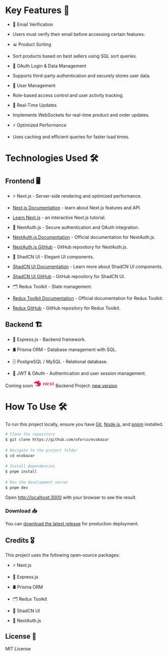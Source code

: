 # Key Features 🚀

- 📧 Email Verification
 - Users must verify their email before accessing certain features.

- 📊 Product Sorting
 - Sort products based on best sellers using SQL sort queries.

- 🔑 OAuth Login & Data Management
 - Supports third-party authentication and securely stores user data.

- 👤 User Management
 - Role-based access control and user activity tracking.

- 🔄 Real-Time Updates
 - Implements WebSockets for real-time product and order updates.

- ⚡ Optimized Performance
 - Uses caching and efficient queries for faster load times.

# Technologies Used 🛠️

## Frontend 🖥️

- ⚡ Next.js - Server-side rendering and optimized performance.
 - [Next.js Documentation](https://nextjs.org/docs) - learn about Next.js features and API.
 - [Learn Next.js](https://nextjs.org/learn) - an interactive Next.js tutorial.

- 🔐 NextAuth.js - Secure authentication and OAuth integration.
 - [NextAuth.js Documentation]() - Official documentation for NextAuth.js.
 - [NextAuth.js GitHub]() - GitHub repository for NextAuth.js.

- 🎨 ShadCN UI - Elegant UI components.
 - [ShadCN UI Documentation]() - Learn more about ShadCN UI components.
 - [ShadCN UI GitHub]() - GitHub repository for ShadCN UI.

- 🗂️ Redux Toolkit - State management.
 - [Redux Toolkit Documentation]() - Official documentation for Redux Toolkit.
 - [Redux GitHub]() - GitHub repository for Redux Toolkit.

## Backend 🏗️

- 🚀 Express.js - Backend framework.

- 🛢️ Prisma ORM - Database management with SQL.

- 🗄️ PostgreSQL / MySQL - Relational database.

- 🔑 JWT & OAuth - Authentication and user session management.

Coming soon  <img src="/public/nestjs.256x255.png" alt="ecobazar" width="64">  Backend Project: [new version]()


# How To Use 🛠️

To run this project locally, ensure you have [Git](https://git-scm.com/), [Node.js](https://nodejs.org/en), and [pnpm](https://pnpm.io/) installed.
```bash
# Clone the repository
$ git clone https://github.com/uforco/ecobazar

# Navigate to the project folder
$ cd ecobazar

# Install dependencies
$ pnpm install

# Run the development server
$ pnpm dev
```
Open [http://localhost:3000](http://localhost:3000) with your browser to see the result.


### Download 📥

You can [download the latest release](https://github.com/uforco/ecobazar) for production deployment.

## Credits 🎖️

This project uses the following open-source packages:

- ⚡ Next.js

- 🚀 Express.js

- 🛢️ Prisma ORM

- 🗂️ Redux Toolkit

- 🎨 ShadCN UI

- 🔐 NextAuth.js

## License 📜

MIT License
